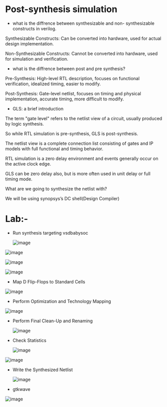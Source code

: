 # Post-synthesis simulation

- what is the diffrence between synthesizable and non- synthesizable constructs in verilog.

Synthesizable Constructs: Can be converted into hardware, used for actual design implementation.

Non-Synthesizable Constructs: Cannot be converted into hardware, used for simulation and verification.

- what is the diffrence between post and pre synthesis?

Pre-Synthesis: High-level RTL description, focuses on functional verification, idealized timing, easier to modify.

Post-Synthesis: Gate-level netlist, focuses on timing and physical implementation, accurate timing, more difficult to modify.

- GLS: a brief introduction
  
 The term "gate level" refers to the netlist view of a circuit, usually produced by logic synthesis.

 So while RTL simulation is pre-synthesis, GLS is post-synthesis. 

 The netlist view is a complete connection list consisting of gates and IP models with full functional 
and timing behavior. 

RTL simulation is a zero delay environment and events generally occur on the active clock edge. 

GLS can be zero delay also, but is more often used in unit delay or full timing mode. 

What are we going to synthesize the netlist with?

We will be using synopsys’s DC shell(Design Compiler)

# Lab:-

- Run synthesis targeting vsdbabysoc

  ![image](https://github.com/user-attachments/assets/a704e1f4-8718-48c5-b7db-c64fd2bd81e5)

![image](https://github.com/user-attachments/assets/901a9fc6-8cfb-49f4-a675-6139819e0bfe)

![image](https://github.com/user-attachments/assets/b6d64e7e-03c8-4ead-b06a-984c1505b759)

![image](https://github.com/user-attachments/assets/4eb5f2b6-87dd-4c6a-be07-1289bba0a28f)

- Map D Flip-Flops to Standard Cells

![image](https://github.com/user-attachments/assets/983496b4-7d2c-49c6-b4c9-9c7d0286a90b)

-  Perform Optimization and Technology Mapping

![image](https://github.com/user-attachments/assets/8a979b59-2c1f-4027-ab57-b47b87b41e65)

- Perform Final Clean-Up and Renaming

  ![image](https://github.com/user-attachments/assets/3510fbc6-ba92-4fef-bc8f-08fc366f51e9)

- Check Statistics

  ![image](https://github.com/user-attachments/assets/0e8ed825-2bf1-4886-af40-f309c9fa7852)

![image](https://github.com/user-attachments/assets/65344456-1243-4851-bc23-e2a28312ca51)

- Write the Synthesized Netlist

  ![image](https://github.com/user-attachments/assets/505a7150-a26d-4a22-91ae-0590dc90c41a)

- gtkwave

![image](https://github.com/user-attachments/assets/96884c74-07ca-4c24-aa7a-8e9654944e57)
